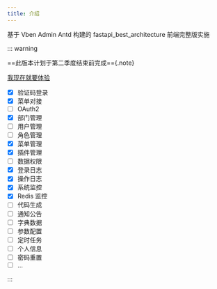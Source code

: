 ```yaml
---
title: 介绍
---
```


基于 Vben Admin Antd 构建的 fastapi_best_architecture 前端完整版实施

::: warning

==此版本计划于第二季度结束前完成=={.note}

[我现在就要体验](./quick-start.md)

- [x] 验证码登录
- [x] 菜单对接
- [ ] OAuth2
- [x] 部门管理
- [ ] 用户管理
- [ ] 角色管理
- [x] 菜单管理
- [x] 插件管理
- [ ] 数据权限
- [x] 登录日志
- [x] 操作日志
- [x] 系统监控
- [x] Redis 监控
- [ ] 代码生成
- [ ] 通知公告
- [ ] 字典数据
- [ ] 参数配置
- [ ] 定时任务
- [ ] 个人信息
- [ ] 密码重置
- [ ] ...

:::
